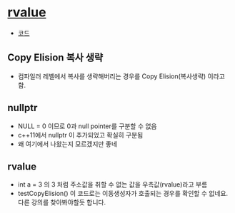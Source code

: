 # [rvalue](https://modoocode.com/227)
- [코드](./rvalue.cpp)

## Copy Elision 복사 생략
- 컴파일러 레벨에서 복사를 생략해버리는 경우를 Copy Elision(복사생략) 이라고 함.

## nullptr
- NULL = 0 이므로 0과 null pointer를 구분할 수 없음
- c++11에서 nullptr 이 추가되었고 확실히 구분됨
- 왜 여기에서 나왔는지 모르겠지만 좋네

## rvalue
- int a = 3 의 3 처럼 주소값을 취할 수 없는 값을 우측값(rvalue)라고 부름
- testCopyElision() 이 코드로는 이동생성자가 호출되는 경우를 확인할 수 없네요. 다른 강의를 찾아봐야할듯 합니다.